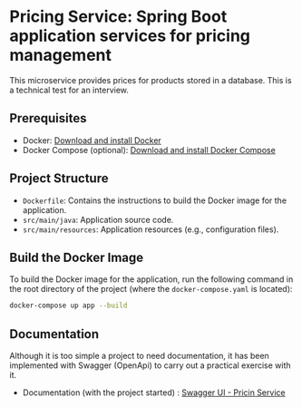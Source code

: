 # Pricing Service: Spring Boot application services for pricing management

This microservice provides prices for products stored in a database.
This is a technical test for an interview.

## Prerequisites

- Docker: [Download and install Docker](https://docs.docker.com/get-docker/)
- Docker Compose (optional): [Download and install Docker Compose](https://docs.docker.com/compose/install/)

## Project Structure

- `Dockerfile`: Contains the instructions to build the Docker image for the application.
- `src/main/java`: Application source code.
- `src/main/resources`: Application resources (e.g., configuration files).

## Build the Docker Image

To build the Docker image for the application, run the following command in the root directory of the project (where the `docker-compose.yaml` is located):

```bash
docker-compose up app --build
```

## Documentation
Although it is too simple a project to need documentation, it has been implemented with Swagger (OpenApi) to carry out a practical exercise with it.
- Documentation (with the project started) : [Swagger UI - Pricin Service](http://localhost:8080/swagger-ui/index.html)